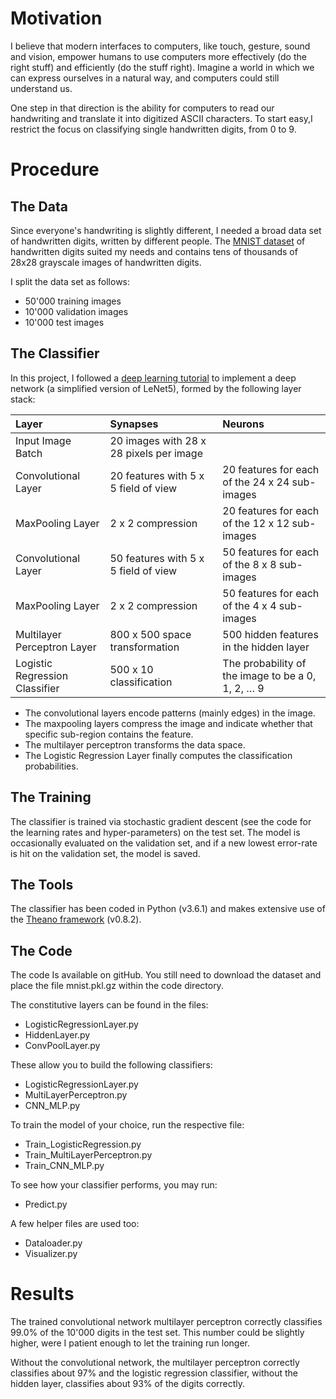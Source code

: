 # Motivation

I believe that modern interfaces to computers, like touch, gesture, sound and vision, empower
humans to use computers more effectively (do the right stuff) and efficiently (do the stuff right).
Imagine a world in which we can express ourselves in a natural way, and computers could still 
understand us.

One step in that direction is the ability for computers to read our handwriting and translate it into
digitized ASCII characters. To start easy,I restrict the focus on classifying single handwritten 
digits, from 0 to 9.


# Procedure

## The Data

Since everyone's handwriting is slightly different, I needed a broad data set of handwritten digits,
written by different people. The [MNIST dataset](http://yann.lecun.com/exdb/mnist/)
of handwritten digits suited my needs and contains tens of thousands of 28x28 grayscale images of
handwritten digits.

I split the data set as follows:
* 50'000 training images
* 10'000 validation images
* 10'000 test images
	
## The Classifier

In this project, I followed a [deep learning tutorial](http://deeplearning.net/tutorial/) to
implement a deep network (a simplified version of LeNet5), formed by the following layer stack:

| Layer                          | Synapses                                | Neurons                                           |
|:-------------------------------|:----------------------------------------|:--------------------------------------------------|
| Input Image Batch              | 20 images with 28 x 28 pixels per image |	                                               |
| Convolutional Layer            | 20 features with 5 x 5 field of view    | 20 features for each of the 24 x 24 sub-images    |
| MaxPooling Layer               | 2 x 2 compression                       | 20 features for each of the 12 x 12 sub-images    |
| Convolutional Layer            | 50 features with 5 x 5 field of view    | 50 features for each of the 8 x 8 sub-images      |
| MaxPooling Layer               | 2 x 2 compression                       | 50 features for each of the 4 x 4 sub-images      |
| Multilayer Perceptron Layer    | 800 x 500 space transformation          | 500 hidden features in the hidden layer           |
| Logistic Regression Classifier | 500 x 10 classification                 | The probability of the image to be a 0, 1, 2, … 9 |

* The convolutional layers encode patterns (mainly edges) in the image.
* The maxpooling layers compress the image and indicate whether that specific sub-region contains the feature.
* The multilayer perceptron transforms the data space.
* The Logistic Regression Layer finally computes the classification probabilities.

## The Training

The classifier is trained via stochastic gradient descent (see the code for the learning rates and hyper-parameters)
on the test set. The model is occasionally evaluated on the validation set, and if a new lowest error-rate is hit on
the validation set, the model is saved.

## The Tools

The classifier has been coded in Python (v3.6.1) and makes extensive use of the [Theano framework](http://www.deeplearning.net/software/theano/) (v0.8.2).

## The Code

The code Is available on gitHub.
You still need to download the dataset and place the file mnist.pkl.gz within the code directory.

The constitutive layers can be found in the files:
* LogisticRegressionLayer.py
* HiddenLayer.py
* ConvPoolLayer.py
	
These allow you to build the following classifiers:
* LogisticRegressionLayer.py
* MultiLayerPerceptron.py
* CNN_MLP.py
	
To train the model of your choice, run the respective file:
* Train_LogisticRegression.py
* Train_MultiLayerPerceptron.py
* Train_CNN_MLP.py
	
To see how your classifier performs, you may run:
* Predict.py
	
A few helper files are used too:
* Dataloader.py
* Visualizer.py


# Results

The trained convolutional network multilayer perceptron correctly classifies 99.0% of the 10'000
digits in the test set. This number could be slightly higher, were I patient enough to let the
training run longer.

Without the convolutional network, the multilayer perceptron correctly classifies about 97% and
the logistic regression classifier, without the hidden layer, classifies about 93% of the digits 
correctly.
